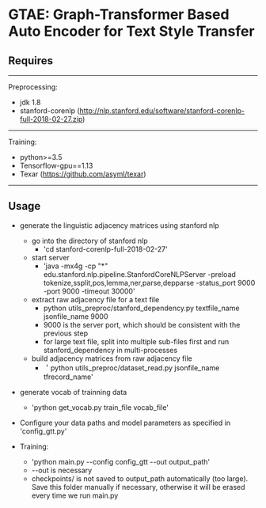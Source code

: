 # GTAE: Graph-Transformer Based Auto Encoder for Text Style Transfer

## Requires

------
Preprocessing:

+ jdk 1.8
+ stanford-corenlp (<http://nlp.stanford.edu/software/stanford-corenlp-full-2018-02-27.zip>)

------
Training:

+ python>=3.5
+ Tensorflow-gpu==1.13
+ Texar (<https://github.com/asyml/texar>)

------

## Usage

+ generate the linguistic adjacency matrices using stanford nlp
  + go into the directory of stanford nlp
    + 'cd stanford-corenlp-full-2018-02-27'
  + start server
    + 'java -mx4g -cp "*" edu.stanford.nlp.pipeline.StanfordCoreNLPServer -preload tokenize,ssplit,pos,lemma,ner,parse,depparse -status_port 9000 -port 9000 -timeout 30000'
  + extract raw adjacency file for a text file
    + python utils_preproc/stanford_dependency.py textfile_name jsonfile_name 9000
    + 9000 is the server port, which should be consistent with the previous step
    + for large text file, split into multiple sub-files first and run stanford_dependency in multi-processes
  + build adjacency matrices from raw adjacency file
    + ＇python utils_preproc/dataset_read.py jsonfile_name tfrecord_name'

+ generate vocab of trainning data
  + 'python get_vocab.py train_file vocab_file'

+ Configure your data paths and model parameters as specified in 'config_gtt.py'

+ Training:
  + 'python main.py --config config_gtt --out output_path'
  + --out is necessary
  + checkpoints/ is not saved to output_path automatically (too large). Save this folder manually if necessary, otherwise it will be erased every time we run main.py

